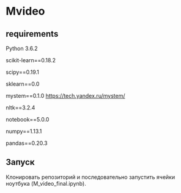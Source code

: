# Mvideo

## requirements

Python 3.6.2

scikit-learn==0.18.2

scipy==0.19.1

sklearn==0.0

mystem==0.1.0 https://tech.yandex.ru/mystem/

nltk==3.2.4

notebook==5.0.0

numpy==1.13.1

pandas==0.20.3

## Запуск

Клонировать репозиторий и последовательно запустить ячейки ноутбука (M_video_final.ipynb).
